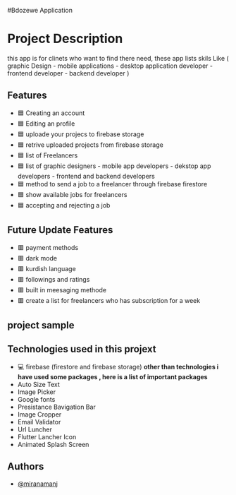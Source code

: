 #Bdozewe Application

# Project Description
this app is for clinets who want to find there need,
these app lists skils Like ( graphic Design  - mobile applications - desktop application developer - frontend developer - backend developer )


## Features
- 🟦 Creating an account 
- 🟦 Editing an profile 
- 🟦 uploade your projecs to firebase storage
- 🟦 retrive uploaded projects from firebase storage
- 🟦 list of Freelancers
- 🟦 list of graphic designers - mobile app developers - dekstop app developers - frontend and backend developers
- 🟦 method to send a job to a freelancer through  firebase firestore
- 🟦 show available jobs for freelancers
- 🟦 accepting and rejecting a job 

## Future Update Features

- 🟥 payment methods
- 🟥 dark mode
- 🟥 kurdish language
- 🟥 followings and ratings
- 🟥 built in meesaging methode
- 🟥 create a list for freelancers who has subscription for a week 

## project sample



## Technologies  used in this projext
- 💻 firebase (firestore and firebase storage)
 **other than technologies i have used some packages , here is a list of important packages**
- Auto Size Text
- Image Picker
- Google fonts
- Presistance Bavigation Bar
- Image Cropper
- Email Validator
- Url Luncher
- Flutter Lancher Icon
- Animated Splash Screen


## Authors

- [@miranamanj](https://github.com/miran18-prog)

